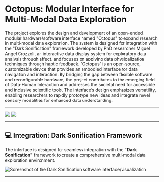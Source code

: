 # Octopus: Modular Interface for Multi-Modal Data Exploration

The project explores the design and development of an open-ended, modular hardware/software interface named "Octopus" to expand research in multi-modal data exploration. The system is designed for integration with the "Dark Sonification" framework developed by PhD researcher Miguel Angel Crozzoli, an interactive data display system for exploratory data analysis through affect, and focuses on applying data physicalization techniques through haptic feedback. "Octopus" is an open-source, customizable device that provides an embodied interface for data navigation and interaction. By bridging the gap between flexible software and reconfigurable hardware, the project contributes to the emerging field of Data-Human Interaction and addresses the societal need for accessible and inclusive scientific tools. The interface’s design emphasizes versatility, enabling researchers to rapidly prototype new ideas and integrate novel sensory modalities for enhanced data understanding.

---
![](img/communication_node.jpg)
![](img/translator_unit.jpg)

---
## 💻 Integration: Dark Sonification Framework

The interface is designed for seamless integration with the **"Dark Sonification"** framework to create a comprehensive multi-modal data exploration environment.

![Screenshot of the Dark Sonification software interface/visualization](path/to/your/software_screenshot.png)

---
